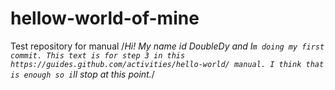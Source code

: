 # hellow-world-of-mine
Test repository for manual
/*Hi! My name id DoubleDy and I`m doing my first commit.
This text is for step 3 in this https://guides.github.com/activities/hello-world/ manual.
I think that is enough so i`ll stop at this point.*/
